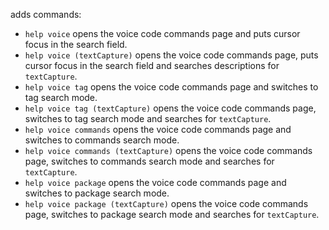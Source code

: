 adds commands:
- `help voice` opens the voice code commands page and puts cursor
  focus in the search field.
- `help voice (textCapture)` opens the voice code commands page, puts cursor
  focus in the search field and searches descriptions for `textCapture`.
- `help voice tag` opens the voice code commands page and switches
  to tag search mode.
- `help voice tag (textCapture)` opens the voice code commands page, switches
  to tag search mode and searches for `textCapture`.
- `help voice commands` opens the voice code commands page and switches
  to commands search mode.
- `help voice commands (textCapture)` opens the voice code commands page, switches
  to commands search mode and searches for `textCapture`.
- `help voice package` opens the voice code commands page and switches
  to package search mode.
- `help voice package (textCapture)` opens the voice code commands page, switches
  to package search mode and searches for `textCapture`.
